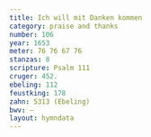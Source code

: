 ```yaml
---
title: Ich will mit Danken kommen
category: praise and thanks
number: 106
year: 1653
meter: 76 76 67 76
stanzas: 8
scripture: Psalm 111
cruger: 452.
ebeling: 112
feustking: 178
zahn: 5313 (Ebeling)
bwv: —
layout: hymndata
---
```

<br>

